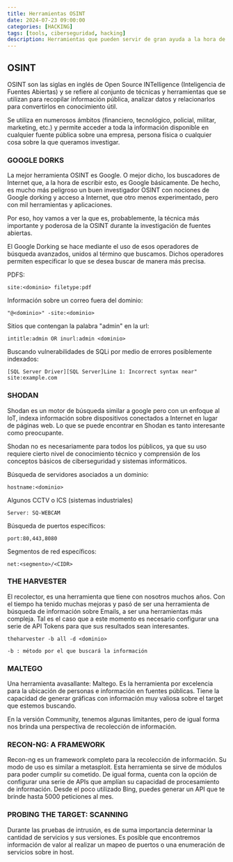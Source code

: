 ```yaml
---
title: Herramientas OSINT
date: 2024-07-23 09:00:00 
categories: [HACKING]
tags: [tools, ciberseguridad, hacking]
description: Herramientas que pueden servir de gran ayuda a la hora de realizar una investigación OSINT
---
```


## OSINT 

OSINT son las siglas en inglés de Open Source INTelligence (Inteligencia de Fuentes Abiertas) y se refiere al conjunto de técnicas y herramientas que se utilizan para recopilar información pública, analizar datos y relacionarlos para convertirlos en conocimiento útil.

Se utiliza en numerosos ámbitos (financiero, tecnológico, policial, militar, marketing, etc.) y permite acceder a toda la información disponible en cualquier fuente pública sobre una empresa, persona física o cualquier cosa sobre la que queramos investigar.


### GOOGLE DORKS

La mejor herramienta OSINT es Google. O mejor dicho, los buscadores de Internet que, a la hora de escribir esto, es Google básicamente. De hecho, es mucho más peligroso un buen investigador OSINT con nociones de Google dorking y acceso a Internet, que otro menos experimentado, pero con mil herramientas y aplicaciones.

Por eso, hoy vamos a ver la que es, probablemente, la técnica más importante y poderosa de la OSINT durante la investigación de fuentes abiertas.

El Google Dorking se hace mediante el uso de esos operadores de búsqueda avanzados, unidos al término que buscamos. Dichos operadores permiten especificar lo que se desea buscar de manera más precisa.

PDFS:

    site:<dominio> filetype:pdf

Información sobre un correo fuera del dominio:

    "@<dominio>" -site:<dominio>

Sitios que contengan la palabra "admin" en la url:

    intitle:admin OR inurl:admin <dominio>

Buscando vulnerabilidades de SQLi por medio de errores posiblemente indexados:

    [SQL Server Driver][SQL Server]Line 1: Incorrect syntax near" site:example.com


### SHODAN

Shodan es un motor de búsqueda similar a google pero con un enfoque al IoT, indexa información sobre dispositivos conectados a Internet en lugar de páginas web. Lo que se puede encontrar en Shodan es tanto interesante como preocupante.

Shodan no es necesariamente para todos los públicos, ya que su uso requiere cierto nivel de conocimiento técnico y comprensión de los conceptos básicos de ciberseguridad y sistemas informáticos.

Búsqueda de servidores asociados a un dominio:

    hostname:<dominio>

Algunos CCTV o ICS (sistemas industriales)

    Server: SQ-WEBCAM

Búsqueda de puertos específicos:

    port:80,443,8080

Segmentos de red específicos:

    net:<segmento>/<CIDR>


### THE HARVESTER

El recolector, es una herramienta que tiene con nosotros muchos años. Con el tiempo ha tenido muchas mejoras y pasó de ser una herramienta de búsqueda de información sobre Emails, a ser una herramientas más compleja. Tal es el caso que a este momento es necesario configurar una serie de API Tokens para  que sus resultados sean interesantes.

	theharvester -b all -d <dominio>

	-b : método por el que buscará la información

### MALTEGO

Una herramienta avasallante: Maltego. Es la herramienta por excelencia para la ubicación de personas e información en fuentes públicas. Tiene la capacidad de generar gráficas con información muy
valiosa sobre el target que estemos buscando.

En la versión Community, tenemos algunas limitantes, pero de igual forma nos brinda una perspectiva de recolección de información.

### RECON-NG: A FRAMEWORK

Recon-ng es un framework completo para la recolección de información. Su modo de uso es similar a metasploit. Esta herramienta se sirve de módulos para poder cumplir su cometido. De igual forma, cuenta con la opción de configurar una serie de APIs que amplían su capacidad de procesamiento de información. Desde el poco utilizado Bing, puedes generar un API que te brinde hasta 5000 peticiones al mes. 

### PROBING THE TARGET: SCANNING

Durante las pruebas de intrusión, es de suma importancia determinar la cantidad de servicios y sus versiones. Es posible que encontremos información de valor al realizar un mapeo de puertos o una enumeración de servicios sobre in host.

